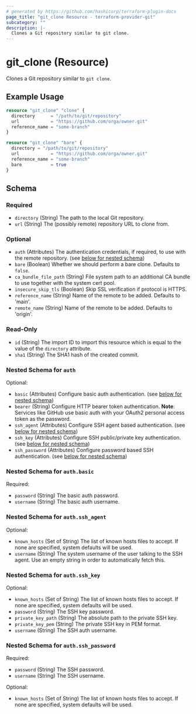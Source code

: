 ```yaml
---
# generated by https://github.com/hashicorp/terraform-plugin-docs
page_title: "git_clone Resource - terraform-provider-git"
subcategory: ""
description: |-
  Clones a Git repository similar to git clone.
---
```


# git_clone (Resource)

Clones a Git repository similar to `git clone`.

## Example Usage

```terraform
resource "git_clone" "clone" {
  directory      = "/path/to/git/repository"
  url            = "https://github.com/orga/owner.git"
  reference_name = "some-branch"
}

resource "git_clone" "bare" {
  directory = "/path/to/git/repository"
  url            = "https://github.com/orga/owner.git"
  reference_name = "some-branch"
  bare           = true
}
```

<!-- schema generated by tfplugindocs -->
## Schema

### Required

- `directory` (String) The path to the local Git repository.
- `url` (String) The (possibly remote) repository URL to clone from.

### Optional

- `auth` (Attributes) The authentication credentials, if required, to use with the remote repository. (see [below for nested schema](#nestedatt--auth))
- `bare` (Boolean) Whether we should perform a bare clone. Defaults to `false`.
- `ca_bundle_file_path` (String) File system path to an additional CA bundle to use together with the system cert pool.
- `insecure_skip_tls` (Boolean) Skip SSL verification if protocol is HTTPS.
- `reference_name` (String) Name of the remote to be added. Defaults to 'main'.
- `remote_name` (String) Name of the remote to be added. Defaults to 'origin'.

### Read-Only

- `id` (String) The import ID to import this resource which is equal to the value of the `directory` attribute.
- `sha1` (String) The SHA1 hash of the created commit.

<a id="nestedatt--auth"></a>
### Nested Schema for `auth`

Optional:

- `basic` (Attributes) Configure basic auth authentication. (see [below for nested schema](#nestedatt--auth--basic))
- `bearer` (String) Configure HTTP bearer token authentication. **Note**: Services like GitHub use basic auth with your OAuth2 personal access token as the password.
- `ssh_agent` (Attributes) Configure SSH agent based authentication. (see [below for nested schema](#nestedatt--auth--ssh_agent))
- `ssh_key` (Attributes) Configure SSH public/private key authentication. (see [below for nested schema](#nestedatt--auth--ssh_key))
- `ssh_password` (Attributes) Configure password based SSH authentication. (see [below for nested schema](#nestedatt--auth--ssh_password))

<a id="nestedatt--auth--basic"></a>
### Nested Schema for `auth.basic`

Required:

- `password` (String) The basic auth password.
- `username` (String) The basic auth username.


<a id="nestedatt--auth--ssh_agent"></a>
### Nested Schema for `auth.ssh_agent`

Optional:

- `known_hosts` (Set of String) The list of known hosts files to accept. If none are specified, system defaults will be used.
- `username` (String) The system username of the user talking to the SSH agent. Use an empty string in order to automatically fetch this.


<a id="nestedatt--auth--ssh_key"></a>
### Nested Schema for `auth.ssh_key`

Optional:

- `known_hosts` (Set of String) The list of known hosts files to accept. If none are specified, system defaults will be used.
- `password` (String) The SSH key password.
- `private_key_path` (String) The absolute path to the private SSH key.
- `private_key_pem` (String) The private SSH key in PEM format.
- `username` (String) The SSH auth username.


<a id="nestedatt--auth--ssh_password"></a>
### Nested Schema for `auth.ssh_password`

Required:

- `password` (String) The SSH password.
- `username` (String) The SSH username.

Optional:

- `known_hosts` (Set of String) The list of known hosts files to accept. If none are specified, system defaults will be used.

